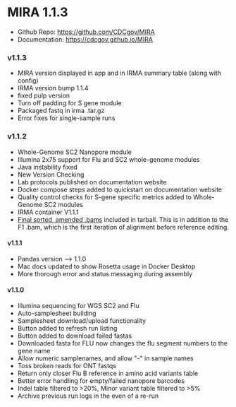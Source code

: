 
# MIRA 1.1.3
* Github Repo: https://github.com/CDCgov/MIRA
* Documentation: https://cdcgov.github.io/MIRA

### v1.1.3
- MIRA version displayed in app and in IRMA summary table (along with config)
- IRMA version bump 1.1.4
- fixed pulp version
- Turn off padding for S gene module
- Packaged fastq in irma .tar.gz
- Error fixes for single-sample runs

### v1.1.2
- Whole-Genome SC2 Nanopore module
- Illumina 2x75 support for Flu and SC2 whole-genome modules
- Java instability fixed
- New Version Checking
- Lab protocols published on documentation website
- Docker compose steps added to quickstart on documentation website
- Quality control checks for S-gene specific metrics added to Whole-Genome SC2 modules
- IRMA container V1.1.1
- [Final sorted, amended .bams](https://wonder.cdc.gov/amd/flu/irma/output.html) included in tarball. This is in addition to the F1 .bam, which is the first iteration of alignment before reference editing.
  
#### v1.1.1
- Pandas version --> 1.1.0
- Mac docs updated to show Rosetta usage in Docker Desktop
- More thorough error and status messaging during assembly

#### v1.1.0
- Illumina sequencing for WGS SC2 and Flu
- Auto-samplesheet building
- Samplesheet download/upload functionality
- Button added to refresh run listing
- Button added to download failed fastas
- Downloaded fasta for FLU now changes the flu segment numbers to the gene name
- Allow numeric samplenames, and allow "-" in sample names
- Toss broken reads for ONT fastqs
- Return only closer Flu B reference in amino acid variants table
- Better error handling for empty/failed nanopore barcodes
- Indel table filtered to >20%, Minor variant table filtered to >5%
- Archive previous run logs in the even of a re-run

